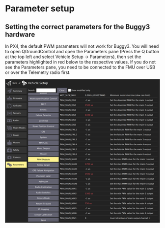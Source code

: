 # Parameter setup

## Setting the correct parameters for the Buggy3 hardware

In PX4, the default PWM parameters will not work for Buggy3. You will need to open QGroundControl and open the Parameters pane (Press the Q button at the top left and select Vehicle Setup -> Parameters), then set the parameters highlighted in red below to the respective values. If you do not see the Parameters pane, you need to be connected to the FMU over USB or over the Telemetry radio first.

![PWM parameters](<../.gitbook/assets/image (49) (1).png>)
